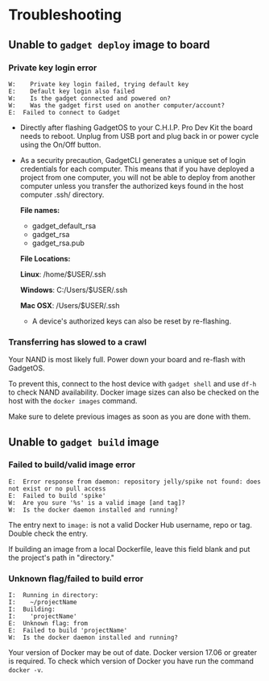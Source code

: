 # Troubleshooting

## Unable to `gadget deploy` image to board 

### Private key login error

```
W:    Private key login failed, trying default key
E:    Default key login also failed
W:    Is the gadget connected and powered on?
W:    Was the gadget first used on another computer/account?
E:  Failed to connect to Gadget
```

* Directly after flashing GadgetOS to your C.H.I.P. Pro Dev Kit the board needs to reboot. Unplug from USB port and plug back in or power cycle using the On/Off button.
* As a security precaution, GadgetCLI generates a unique set of login credentials for each computer. This means that if you have deployed a project from one computer, you will not be able to deploy from another computer unless you transfer the authorized keys found in the host computer .ssh/ directory. 

	**File names:**
	
	* gadget_default_rsa
	* gadget_rsa
	* gadget_rsa.pub
	
	**File Locations:**
	
	**Linux**: /home/$USER/.ssh
	
	**Windows**: C:/Users/$USER/.ssh 
	
	**Mac OSX**: /Users/$USER/.ssh
	
	* A device's authorized keys can also be reset by re-flashing. 
	

### Transferring has slowed to a crawl

Your NAND is most likely full. Power down your board and re-flash with GadgetOS. 

To prevent this, connect to the host device with `gadget shell` and use `df-h` to check NAND availability. Docker image sizes can also be checked on the host with the `docker images` command.

Make sure to delete previous images as soon as you are done with them.

## Unable to `gadget build` image

### Failed to build/valid image error

```
E:  Error response from daemon: repository jelly/spike not found: does not exist or no pull access
E:  Failed to build 'spike'
W:  Are you sure '%s' is a valid image [and tag]?
W:  Is the docker daemon installed and running?
```

The entry next to `image:` is not a valid Docker Hub username, repo or tag. Double check the entry. 

If building an image from a local Dockerfile, leave this field blank and put the project's path in "directory."

### Unknown flag/failed to build error

```
I:  Running in directory:
I:    ~/projectName
I:  Building:
I:    'projectName'
E:  Unknown flag: from
E:  Failed to build 'projectName'
W:  Is the docker daemon installed and running?
```

Your version of Docker may be out of date. Docker version 17.06 or greater is required. To check which version of Docker you have run the command `docker -v`.



